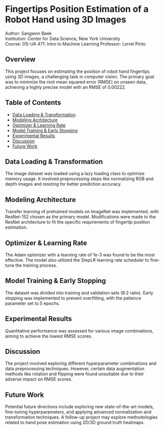 # Fingertips Position Estimation of a Robot Hand using 3D Images

Author: Sangwon Baek  
Institution: Center for Data Science, New York University  
Course: DS-UA 471: Intro to Machine Learning 
Professor: Lerrel Pinto 

## Overview

This project focuses on estimating the position of robot hand fingertips using 3D images, a challenging task in computer vision. The primary goal was to minimize the root mean squared error (RMSE) on unseen data, achieving a highly precise model with an RMSE of 0.00222.

## Table of Contents

- [Data Loading & Transformation](#Data-Loading-&-Transformation)
- [Modeling Architecture](#Modeling-Architecture)
- [Optimizer & Learning Rate](#Optimizer-&-Learning-Rate)
- [Model Training & Early Stopping](#Model-Training-&-Early-Stopping)
- [Experimental Results](#Experimental-Results)
- [Discussion](#Discussion)
- [Future Work](#Future-Work)

## Data Loading & Transformation

The image dataset was loaded using a lazy loading class to optimize memory usage. It involved preprocessing steps like normalizing RGB and depth images and resizing for better prediction accuracy.

## Modeling Architecture

Transfer learning of pretrained models on ImageNet was implemented, with ResNet-152 chosen as the primary model. Modifications were made to the ResNet architecture to fit the specific requirements of fingertip position estimation.

## Optimizer & Learning Rate

The Adam optimizer with a learning rate of 1e-3 was found to be the most effective. The model also utilized the StepLR learning rate scheduler to fine-tune the training process.

## Model Training & Early Stopping

The dataset was divided into training and validation sets (8:2 ratio). Early stopping was implemented to prevent overfitting, with the patience parameter set to 5 epochs.

## Experimental Results

Quantitative performance was assessed for various image combinations, aiming to achieve the lowest RMSE scores.

## Discussion

The project involved exploring different hyperparameter combinations and data preprocessing techniques. However, certain data augmentation methods like rotation and flipping were found unsuitable due to their adverse impact on RMSE scores.

## Future Work

Potential future directions include exploring new state-of-the-art models, fine-tuning hyperparameters, and applying advanced normalization and transformation techniques. A follow-up project may explore methodologies related to hand pose estimation using 2D/3D ground truth heatmaps.
